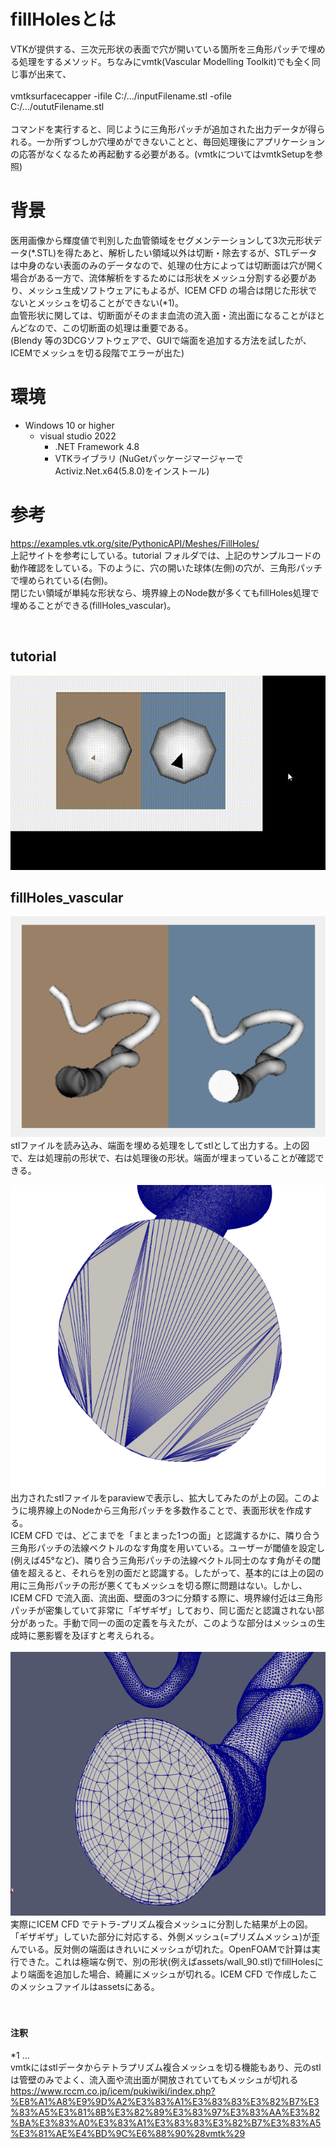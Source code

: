 # fillHolesとは
VTKが提供する、三次元形状の表面で穴が開いている箇所を三角形パッチで埋める処理をするメソッド。ちなみにvmtk(Vascular Modelling Toolkit)でも全く同じ事が出来て、
<br>
<br>
vmtksurfacecapper -ifile C:/.../inputFilename.stl -ofile C:/.../oututFilename.stl 
<br>
<br>
コマンドを実行すると、同じように三角形パッチが追加された出力データが得られる。一か所ずつしか穴埋めができないことと、毎回処理後にアプリケーションの応答がなくなるため再起動する必要がある。(vmtkについてはvmtkSetupを参照)

# 背景
医用画像から輝度値で判別した血管領域をセグメンテーションして3次元形状データ(*.STL)を得たあと、解析したい領域以外は切断・除去するが、STLデータは中身のない表面のみのデータなので、処理の仕方によっては切断面は穴が開く場合がある一方で、流体解析をするためには形状をメッシュ分割する必要があり、メッシュ生成ソフトウェアにもよるが、ICEM CFD の場合は閉じた形状でないとメッシュを切ることができない(*1)。
<br>
血管形状に関しては、切断面がそのまま血流の流入面・流出面になることがほとんどなので、この切断面の処理は重要である。<br>
(Blendy 等の3DCGソフトウェアで、GUIで端面を追加する方法を試したが、ICEMでメッシュを切る段階でエラーが出た)

# 環境
* Windows 10 or higher
    * visual studio 2022
        * .NET Framework 4.8
        * VTKライブラリ (NuGetパッケージマージャーでActiviz.Net.x64(5.8.0)をインストール)

# 参考
https://examples.vtk.org/site/PythonicAPI/Meshes/FillHoles/   <br>
上記サイトを参考にしている。tutorial フォルダでは、上記のサンプルコードの動作確認をしている。下のように、穴の開いた球体(左側)の穴が、三角形パッチで埋められている(右側)。<br>
閉じたい領域が単純な形状なら、境界線上のNode数が多くてもfillHoles処理で埋めることができる(fillHoles_vascular)。

<br>

## tutorial
![a](../assets/a.gif)

## fillHoles_vascular
![b](../assets/b.png)
<br>
stlファイルを読み込み、端面を埋める処理をしてstlとして出力する。上の図で、左は処理前の形状で、右は処理後の形状。端面が埋まっていることが確認できる。
<br>

<img src="../assets/130_capping.png" width="528" height="487" />
出力されたstlファイルをparaviewで表示し、拡大してみたのが上の図。このように境界線上のNodeから三角形パッチを多数作ることで、表面形状を作成する。<br>
ICEM CFD では、どこまでを「まとまった1つの面」と認識するかに、隣り合う三角形パッチの法線ベクトルのなす角度を用いている。ユーザーが閾値を設定し(例えば45°など)、隣り合う三角形パッチの法線ベクトル同士のなす角がその閾値を超えると、それらを別の面だと認識する。したがって、基本的には上の図の用に三角形パッチの形が悪くてもメッシュを切る際に問題はない。しかし、ICEM CFD で流入面、流出面、壁面の3つに分類する際に、境界線付近は三角形パッチが密集していて非常に「ギザギザ」しており、同じ面だと認識されない部分があった。手動で同一の面の定義を与えたが、このような部分はメッシュの生成時に悪影響を及ぼすと考えられる。
<br>
<br>
<img src="../assets/c.png" width="587" height="422" />
実際にICEM CFD でテトラ-プリズム複合メッシュに分割した結果が上の図。
「ギザギザ」していた部分に対応する、外側メッシュ(=プリズムメッシュ)が歪んでいる。反対側の端面はきれいにメッシュが切れた。OpenFOAMで計算は実行できた。これは極端な例で、別の形状(例えばassets/wall_90.stl)でfillHolesにより端面を追加した場合、綺麗にメッシュが切れる。ICEM CFD で作成したこのメッシュファイルはassetsにある。

<br>
<br>
<br>

#### 注釈
*1 ... <br>
vmtkにはstlデータからテトラプリズム複合メッシュを切る機能もあり、元のstlは管壁のみでよく、流入面や流出面が開放されていてもメッシュが切れる <br>
https://www.rccm.co.jp/icem/pukiwiki/index.php?%E8%A1%A8%E9%9D%A2%E3%83%A1%E3%83%83%E3%82%B7%E3%83%A5%E3%81%8B%E3%82%89%E3%83%97%E3%83%AA%E3%82%BA%E3%83%A0%E3%83%A1%E3%83%83%E3%82%B7%E3%83%A5%E3%81%AE%E4%BD%9C%E6%88%90%28vmtk%29     <br>
